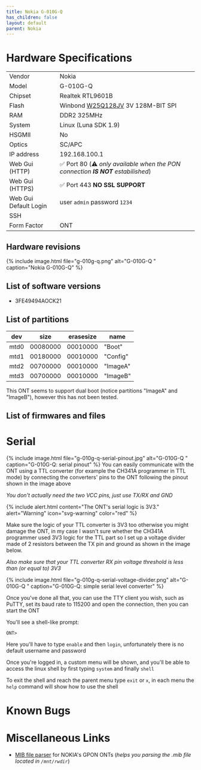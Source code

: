 ```yaml
---
title: Nokia G-010G-Q
has_children: false
layout: default
parent: Nokia
---
```


# Hardware Specifications

|                       |                                                                                                                    |
| --------------------- | ------------------------------------------------------------------------------------------------------------------ |
| Vendor                | Nokia                                                                                                              |
| Model                 | G-010G-Q                                                                                                           |
| Chipset               | Realtek RTL9601B                                                                                                   |
| Flash                 | Winbond [W25Q128JV](https://www.winbond.com/resource-files/w25q128jv%20revf%2003272018%20plus.pdf) 3V 128M-BIT SPI |
| RAM                   | DDR2 325MHz                                                                                                        |
| System                | Linux (Luna SDK 1.9)                                                                                                   |
| HSGMII                | No                                                                                                                 |
| Optics                | SC/APC                                                                                                             |
| IP address            | 192.168.100.1                                                                                                      |
| Web Gui (HTTP)        | ✅ Port 80 (⚠️ *only available when the PON connection **IS NOT** estabilished*)                                 |
| Web Gui (HTTPS)       | ✅ Port 443 **NO SSL SUPPORT**                                                                                     |
| Web Gui Default Login | user `admin` password `1234`                                                                                       |
| SSH                   |                                                                                                                    |
| Form Factor           | ONT                                                                                                                |

## Hardware revisions

{% include image.html file="g-010g-q.png"  alt="G-010G-Q " caption="Nokia G-010G-Q" %}

## List of software versions
- 3FE49494AOCK21

## List of partitions

| dev  | size     | erasesize | name     |
| ---- | -------- | --------- | -------- |
| mtd0 | 00080000 | 00010000  | "Boot"   |
| mtd1 | 00180000 | 00010000  | "Config" |
| mtd2 | 00700000 | 00010000  | "ImageA" |
| mtd3 | 00700000 | 00010000  | "ImageB" |

This ONT seems to support dual boot (notice partitions "ImageA" and "ImageB"), however this has not been tested. 
## List of firmwares and files

# Serial

{% include image.html file="g-010g-q-serial-pinout.jpg"  alt="G-010G-Q " caption="G-010G-Q: serial pinout" %}
You can easily communicate with the ONT using a TTL converter (for example the CH341A programmer in TTL mode) by connecting the converters' pins to the ONT following the pinout shown in the image above

*You don't actually need the two VCC pins, just use TX/RX and GND*

{% include alert.html content="The ONT's serial logic is 3V3." alert="Warning"  icon="svg-warning" color="red" %}

Make sure the logic of your TTL converter is 3V3 too otherwise you might damage the ONT, in my case I wasn't sure whether the CH341A programmer used 3V3 logic for the TTL part so I set up a voltage divider made of 2 resistors between the TX pin and ground as shown in the image below.

*Also make sure that your TTL converter RX pin voltage threshold is less than (or equal to) 3V3*

{% include image.html file="g-010g-q-serial-voltage-divider.png"  alt="G-010G-Q " caption="G-010G-Q: simple serial level converter" %}

Once you've done all that, you can use the TTY client you wish, such as PuTTY, set its baud rate to 115200 and open the connection, then you can start the ONT

You'll see a shell-like prompt:
```
ONT>
```
Here you'll have to type `enable` and then `login`, unfortunately there is no default username and password

Once you're logged in, a custom menu will be shown, and you'll be able to access the linux shell by first typing `system` and finally `shell`

To exit the shell and reach the parent menu type `exit` or `x`, in each menu the `help` command will show how to use the shell

# Known Bugs

# Miscellaneous Links
- <a href="https://github.com/nanomad/nokia-ont-mib-parser">MIB file parser</a> for NOKIA's GPON ONTs (*helps you parsing the .mib file located in `/mnt/rwdir`*)


